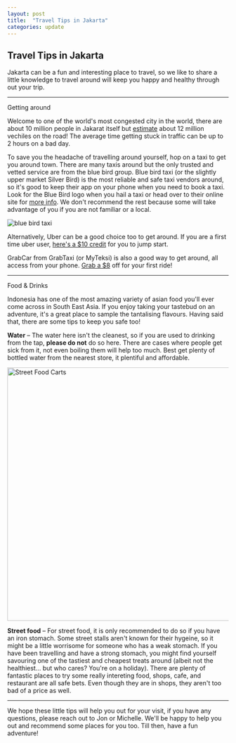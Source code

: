 ```yaml
---
layout: post
title:  "Travel Tips in Jakarta"
categories: update
---
```


## Travel Tips in Jakarta

Jakarta can be a fun and interesting place to travel, so we like to share a little knowledge to travel around will keep you happy and healthy through out your trip.

<hr>

<span class="lead">Getting around</span>

Welcome to one of the world's most congested city in the world, there are about 10 million people in Jakarat itself but [estimate](http://www.thejakartapost.com/news/2010/09/27/jakarta-embrace-12-million-vehicles-2011.html) about 12 million vechiles on the road! The average time getting stuck in traffic can be up to 2 hours on a bad day.

To save you the headache of travelling around yourself, hop on a taxi to get you around town. There are many taxis around but the only trusted and vetted service are from the blue bird group. Blue bird taxi (or the slightly upper market Silver Bird) is the most reliable and safe taxi vendors around, so it's good to keep their app on your phone when you need to book a taxi. Look for the Blue Bird logo when you hail a taxi or head over to their online site for [more info](http://www.bluebirdgroup.com/online-reservation). We don't recommend the rest because some will take advantage of you if you are not familiar or a local.

![blue bird taxi](https://upload.wikimedia.org/wikipedia/commons/6/60/LimoNCP42Bluebird07.jpg)

Alternatively, Uber can be a good choice too to get around. If you are a first time uber user, [here's a $10 credit](https://www.uber.com/invite/ai6jh) for you to jump start.

GrabCar from GrabTaxi (or MyTeksi) is also a good way to get around, all access from your phone. [Grab a $8](https://invite.grabtaxi.com/97830C) off for your first ride!

<hr>

<span class="lead">Food & Drinks</span>

Indonesia has one of the most amazing variety of asian food you'll ever come across in South East Asia. If you enjoy taking your tastebud on an adventure, it's a great place to sample the tantalising flavours. Having said that, there are some tips to keep you safe too!

**Water** – The water here isn't the cleanest, so if you are used to drinking from the tap, **please do not** do so here. There are cases where people get sick from it, not even boiling them will help too much. Best get plenty of bottled water from the nearest store, it plentiful and affordable.

<a data-flickr-embed="true"  href="https://www.flickr.com/photos/killerturnip/12146902704/in/photolist-jvo3YY-6mU66u-6nwsw7-q2Cies-6nsp9v-kXmn1-6nskvg-iNr11K-iNqZgi-yMJjev-wyt5KD-pVRMfL-pX9Mwg-q3oyZb-6nsjtT-q6NcrN-6oEuXk-8KL3bD-6nwtB1-8KP97f-6oEvFg-8KPaSy-iNsPUs-r139fD-6oEwrF-6oJJ8G-onhp6-8MyDBW-6EQjAf-czRw5C-czR3Ao-czR9Ls-jvfdLF-9FS68b-6kJoc3-95xRRk-6kJyTh-6r43Jg-69dGcZ-6hSDtq-62Cddk-6r42yH-dYwEHE-dYwE3d-dYqWaH-dYqYcx-pyK9Wt-8W5BDT-6xQX8y-5QkPZb" title="Street Food Carts"><img src="https://farm8.staticflickr.com/7355/12146902704_1512d09aa2_b.jpg" width="1024" height="576" alt="Street Food Carts"></a><script async src="//embedr.flickr.com/assets/client-code.js" charset="utf-8"></script>

**Street food** – For street food, it is only recommended to do so if you have an iron stomach. Some street stalls aren't known for their hygeine, so it might be a little worrisome for someone who has a weak stomach. If you have been travelling and have a strong stomach, you might find yourself savouring one of the tastiest and cheapest treats around (albeit not the healthiest… but who cares? You're on a holiday). There are plenty of fantastic places to try some really intereting food, shops, cafe, and restaurant are all safe bets. Even though they are in shops, they aren't too bad of a price as well.

<hr>

We hope these little tips will help you out for your visit, if you have any questions, please reach out to Jon or Michelle. We'll be happy to help you out and recommend some places for you too. Till then, have a fun adventure!